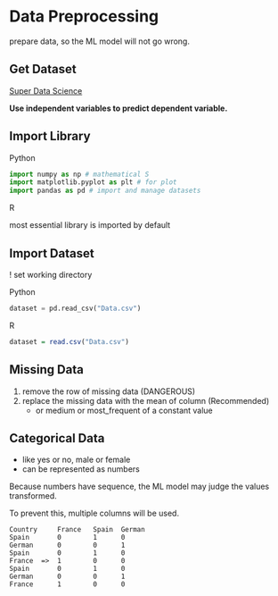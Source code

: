# Data Preprocessing

prepare data, so the ML model will not go wrong.

## Get Dataset

[Super Data Science](https://www.superdatascience.com/pages/machine-learning)

**Use independent variables to predict dependent variable.**

## Import Library

Python

```py
import numpy as np # mathematical S
import matplotlib.pyplot as plt # for plot
import pandas as pd # import and manage datasets
```

R

most essential library is imported by default

## Import Dataset

! set working directory

Python

```py
dataset = pd.read_csv("Data.csv")
```

R

```r
dataset = read.csv("Data.csv")
```

## Missing Data

1. remove the row of missing data (DANGEROUS)
2. replace the missing data with the mean of column (Recommended)
   - or medium or most_frequent of a constant value



## Categorical Data

- like yes or no, male or female
- can be represented as numbers

Because numbers have sequence, the ML model may judge the values transformed.

To prevent this, multiple columns will be used.

```
Country     France   Spain  German
Spain       0        1      0
German      0        0      1
Spain       0        1      0
France  =>  1        0      0
Spain       0        1      0
German      0        0      1
France      1        0      0
```

